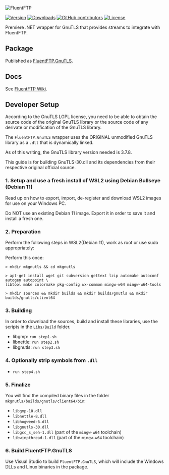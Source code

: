 ![FluentFTP](https://raw.githubusercontent.com/robinrodricks/FluentFTP.GnuTLS/main/.github/logo.png)

[![Version](https://img.shields.io/nuget/vpre/FluentFTP.GnuTLS.svg)](https://www.nuget.org/packages/FluentFTP.GnuTLS)
[![Downloads](https://img.shields.io/nuget/dt/FluentFTP.GnuTLS.svg)](https://www.nuget.org/packages/FluentFTP.GnuTLS)
[![GitHub contributors](https://img.shields.io/github/contributors/robinrodricks/FluentFTP.GnuTLS.svg)](https://github.com/robinrodricks/FluentFTP.GnuTLS/graphs/contributors)
[![License](https://img.shields.io/github/license/robinrodricks/FluentFTP.GnuTLS.svg)](https://github.com/robinrodricks/FluentFTP.GnuTLS/blob/master/LICENSE)

Premiere .NET wrapper for GnuTLS that provides streams to integrate with FluentFTP.

## Package
Published as [FluentFTP.GnuTLS](https://www.nuget.org/packages/FluentFTP.GnuTLS).

## Docs
See [FluentFTP Wiki](https://github.com/robinrodricks/FluentFTP/wiki/FTPS-Connection-using-GnuTLS).

## Developer Setup

According to the GnuTLS LGPL license, you need to be able to obtain the
source code of the original GnuTLS library or the source code of any derivate
or modification of the GnuTLS library.

The `FluentFTP.GnuTLS` wrapper uses the ORIGINAL unmodified GnuTLS library as a `.dll`
that is dynamically linked.

As of this writing, the GnuTLS library version needed is 3.7.8.

This guide is for building GnuTLS-30.dll and its dependencies from their respective
original official source.

### 1. Setup and use a fresh install of WSL2 using Debian Bullseye (Debian 11)

Read up on how to export, import, de-register and download WSL2 images for use on your
Windows PC.

Do NOT use an existing Debian 11 image. Export it in order to save it and install a fresh one.

### 2. Preparation

Perform the following steps in WSL2(Debian 11), work as root or use sudo appropriately:

Perform this once:

    > mkdir mkgnutls && cd mkgnutls

    > apt-get install wget git subversion gettext lzip automake autoconf autogen autopoint \
    libtool make colormake pkg-config wx-common mingw-w64 mingw-w64-tools

    > mkdir sources && mkdir builds && mkdir builds/gnutls && mkdir builds/gnutls/client64


### 3. Building

In order to download the sources, build and install these libraries, use the scripts in the `Libs/Build` folder.

- libgmp:     ``run step1.sh``
- libnettle:  ``run step2.sh``
- libgnutls:  ``run step3.sh``


### 4. Optionally strip symbols from `.dll`

- ``run step4.sh``

### 5. Finalize

You will find the compiled binary files in the folder `mkgnutls/builds/gnutls/client64/bin`:

- `libgmp-10.dll`
- `libnettle-8.dll`
- `libhogweed-6.dll`
- `libgnutls-30.dll` 
- `libgcc_s_seh-1.dll` (part of the `mingw-w64` toolchain)
- `libwinpthread-1.dll` (part of the `mingw-w64` toolchain)

### 6. Build FluentFTP.GnuTLS

Use Visual Studio to build `FluentFTP.GnuTLS`, which will include the Windows DLLs and Linux binaries in the package.